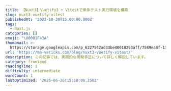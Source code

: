 ```yaml
---
title: 【Nuxt3】Vuetify3 + Vitestで単体テスト実行環境を構築
slug: nuxt3-vuetify-vitest
publishedAt: '2023-10-30T15:00:00.000Z'
tags:
  - Nuxt.js
categories: []
emoji: "\U0001F43A"
thumbnail: >-
  https://storage.googleapis.com/p_6227542ad33be40018293aff/7589ea8f-138f-45e6-bffd-66df1e7b4b70/nuxt3-vuetify-vitest.png
url: 'https://ma-vericks.com/blog/nuxt3-vuetify-vitest/'
description: この記事では、実践的な開発手法について詳しく解説しています。
category: frontend
readingTime: 1
difficulty: intermediate
wordCount: 1
lastOptimized: '2025-06-26T15:10:08.250Z'
---
```


